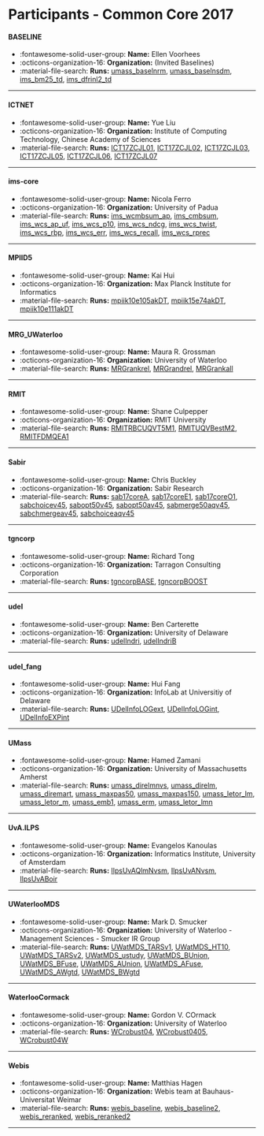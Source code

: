 # Participants - Common Core 2017 

#### BASELINE
 - :fontawesome-solid-user-group: **Name:** Ellen Voorhees 
 - :octicons-organization-16: **Organization:** (Invited Baselines)
 - :material-file-search: **Runs:** [umass_baselnrm](./runs.md#umass_baselnrm), [umass_baselnsdm](./runs.md#umass_baselnsdm), [ims_bm25_td](./runs.md#ims_bm25_td), [ims_dfrinl2_td](./runs.md#ims_dfrinl2_td)

---
#### ICTNET
 - :fontawesome-solid-user-group: **Name:** Yue Liu
 - :octicons-organization-16: **Organization:** Institute of Computing Technology, Chinese Academy of Sciences
 - :material-file-search: **Runs:** [ICT17ZCJL01](./runs.md#ict17zcjl01), [ICT17ZCJL02](./runs.md#ict17zcjl02), [ICT17ZCJL03](./runs.md#ict17zcjl03), [ICT17ZCJL05](./runs.md#ict17zcjl05), [ICT17ZCJL06](./runs.md#ict17zcjl06), [ICT17ZCJL07](./runs.md#ict17zcjl07)

---
#### ims-core
 - :fontawesome-solid-user-group: **Name:** Nicola Ferro
 - :octicons-organization-16: **Organization:** University of Padua
 - :material-file-search: **Runs:** [ims_wcmbsum_ap](./runs.md#ims_wcmbsum_ap), [ims_cmbsum](./runs.md#ims_cmbsum), [ims_wcs_ap_uf](./runs.md#ims_wcs_ap_uf), [ims_wcs_p10](./runs.md#ims_wcs_p10), [ims_wcs_ndcg](./runs.md#ims_wcs_ndcg), [ims_wcs_twist](./runs.md#ims_wcs_twist), [ims_wcs_rbp](./runs.md#ims_wcs_rbp), [ims_wcs_err](./runs.md#ims_wcs_err), [ims_wcs_recall](./runs.md#ims_wcs_recall), [ims_wcs_rprec](./runs.md#ims_wcs_rprec)

---
#### MPIID5
 - :fontawesome-solid-user-group: **Name:** Kai Hui
 - :octicons-organization-16: **Organization:** Max Planck Institute for Informatics
 - :material-file-search: **Runs:** [mpiik10e105akDT](./runs.md#mpiik10e105akdt), [mpiik15e74akDT](./runs.md#mpiik15e74akdt), [mpiik10e111akDT](./runs.md#mpiik10e111akdt)

---
#### MRG_UWaterloo
 - :fontawesome-solid-user-group: **Name:** Maura R. Grossman
 - :octicons-organization-16: **Organization:** University of Waterloo
 - :material-file-search: **Runs:** [MRGrankrel](./runs.md#mrgrankrel), [MRGrandrel](./runs.md#mrgrandrel), [MRGrankall](./runs.md#mrgrankall)

---
#### RMIT
 - :fontawesome-solid-user-group: **Name:** Shane Culpepper
 - :octicons-organization-16: **Organization:** RMIT University
 - :material-file-search: **Runs:** [RMITRBCUQVT5M1](./runs.md#rmitrbcuqvt5m1), [RMITUQVBestM2](./runs.md#rmituqvbestm2), [RMITFDMQEA1](./runs.md#rmitfdmqea1)

---
#### Sabir
 - :fontawesome-solid-user-group: **Name:** Chris Buckley
 - :octicons-organization-16: **Organization:** Sabir Research
 - :material-file-search: **Runs:** [sab17coreA](./runs.md#sab17corea), [sab17coreE1](./runs.md#sab17coree1), [sab17coreO1](./runs.md#sab17coreo1), [sabchoicev45](./runs.md#sabchoicev45), [sabopt50v45](./runs.md#sabopt50v45), [sabopt50av45](./runs.md#sabopt50av45), [sabmerge50aqv45](./runs.md#sabmerge50aqv45), [sabchmergeav45](./runs.md#sabchmergeav45), [sabchoiceaqv45](./runs.md#sabchoiceaqv45)

---
#### tgncorp
 - :fontawesome-solid-user-group: **Name:** Richard Tong
 - :octicons-organization-16: **Organization:** Tarragon Consulting Corporation
 - :material-file-search: **Runs:** [tgncorpBASE](./runs.md#tgncorpbase), [tgncorpBOOST](./runs.md#tgncorpboost)

---
#### udel
 - :fontawesome-solid-user-group: **Name:** Ben Carterette
 - :octicons-organization-16: **Organization:** University of Delaware
 - :material-file-search: **Runs:** [udelIndri](./runs.md#udelindri), [udelIndriB](./runs.md#udelindrib)

---
#### udel_fang
 - :fontawesome-solid-user-group: **Name:** Hui Fang
 - :octicons-organization-16: **Organization:** InfoLab at Universitiy of Delaware
 - :material-file-search: **Runs:** [UDelInfoLOGext](./runs.md#udelinfologext), [UDelInfoLOGint](./runs.md#udelinfologint), [UDelInfoEXPint](./runs.md#udelinfoexpint)

---
#### UMass
 - :fontawesome-solid-user-group: **Name:** Hamed Zamani
 - :octicons-organization-16: **Organization:** University of Massachusetts Amherst
 - :material-file-search: **Runs:** [umass_direlmnvs](./runs.md#umass_direlmnvs), [umass_direlm](./runs.md#umass_direlm), [umass_diremart](./runs.md#umass_diremart), [umass_maxpas50](./runs.md#umass_maxpas50), [umass_maxpas150](./runs.md#umass_maxpas150), [umass_letor_lm](./runs.md#umass_letor_lm), [umass_letor_m](./runs.md#umass_letor_m), [umass_emb1](./runs.md#umass_emb1), [umass_erm](./runs.md#umass_erm), [umass_letor_lmn](./runs.md#umass_letor_lmn)

---
#### UvA.ILPS
 - :fontawesome-solid-user-group: **Name:** Evangelos Kanoulas
 - :octicons-organization-16: **Organization:** Informatics Institute, University of Amsterdam
 - :material-file-search: **Runs:** [IlpsUvAQlmNvsm](./runs.md#ilpsuvaqlmnvsm), [IlpsUvANvsm](./runs.md#ilpsuvanvsm), [IlpsUvABoir](./runs.md#ilpsuvaboir)

---
#### UWaterlooMDS
 - :fontawesome-solid-user-group: **Name:** Mark D. Smucker
 - :octicons-organization-16: **Organization:** University of Waterloo - Management Sciences - Smucker IR Group
 - :material-file-search: **Runs:** [UWatMDS_TARSv1](./runs.md#uwatmds_tarsv1), [UWatMDS_HT10](./runs.md#uwatmds_ht10), [UWatMDS_TARSv2](./runs.md#uwatmds_tarsv2), [UWatMDS_ustudy](./runs.md#uwatmds_ustudy), [UWatMDS_BUnion](./runs.md#uwatmds_bunion), [UWatMDS_BFuse](./runs.md#uwatmds_bfuse), [UWatMDS_AUnion](./runs.md#uwatmds_aunion), [UWatMDS_AFuse](./runs.md#uwatmds_afuse), [UWatMDS_AWgtd](./runs.md#uwatmds_awgtd), [UWatMDS_BWgtd](./runs.md#uwatmds_bwgtd)

---
#### WaterlooCormack
 - :fontawesome-solid-user-group: **Name:** Gordon V. COrmack
 - :octicons-organization-16: **Organization:** University of Waterloo
 - :material-file-search: **Runs:** [WCrobust04](./runs.md#wcrobust04), [WCrobust0405](./runs.md#wcrobust0405), [WCrobust04W](./runs.md#wcrobust04w)

---
#### Webis
 - :fontawesome-solid-user-group: **Name:** Matthias Hagen
 - :octicons-organization-16: **Organization:** Webis team at Bauhaus-Universitat Weimar
 - :material-file-search: **Runs:** [webis_baseline](./runs.md#webis_baseline), [webis_baseline2](./runs.md#webis_baseline2), [webis_reranked](./runs.md#webis_reranked), [webis_reranked2](./runs.md#webis_reranked2)

---
